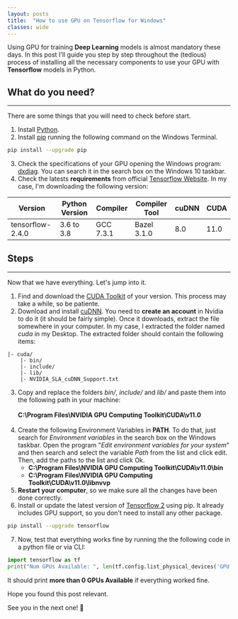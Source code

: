 ```yaml
---
layout: posts
title:  "How to use GPU on Tensorflow for Windows"
classes: wide
---
```


Using GPU for training **Deep Learning** models is almost mandatory these days. In this post I'll guide you step by step throughout the (tedious) process of installing all the necessary components to use your GPU with **Tensorflow** models in Python. 

## What do you need?
_________________
There are some things that you will need to check before start.

1. Install [Python](https://www.python.org/).
2. Install [pip](https://pypi.org/project/pip/) running the following command on the Windows Terminal.
```bash
pip install --upgrade pip
```
3. Check the specifications of your GPU opening the Windows program: [dxdiag](https://en.wikipedia.org/wiki/DxDiag). You can search it in the search box on the Windows 10 taskbar.
4. Check the latests **requirements** from official [Tensorflow Website](https://www.tensorflow.org/install/source#gpu). In my case, I'm downloading the following version:
   
| Version          | Python Version | Compiler  | Compiler Tool | cuDNN | CUDA |
| ---------------- | -------------- | ---------	| ------------- | -----	| ---- |
| tensorflow-2.4.0 | 3.6 to 3.8     | GCC 7.3.1	| Bazel 3.1.0   |	8.0	| 11.0 |

## Steps
_________________
Now that we have everything. Let's jump into it.

1. Find and download the [CUDA Toolkit](https://developer.nvidia.com/cuda-toolkit-archive) of your version. This process may take a while, so be patiente.  
2. Download and install [cuDNN](https://developer.nvidia.com/cudnn). You need to **create an account** in Nvidia to do it (it should be fairly simple). Once it downloads, extract the file somewhere in your computer. In my case, I extracted the folder named *cuda* in my Desktop. The extracted folder should contain the following items:
```
|- cuda/
	|- bin/
	|- include/
	|- lib/
	|- NVIDIA_SLA_cuDNN_Support.txt
```
3. Copy and replace the folders *bin/*, *include/* and *lib/* and paste them into the following path in your machine:<br><br>
**C:\Program Files\NVIDIA GPU Computing Toolkit\CUDA\v11.0**<br><br>
1. Create the following Environment Variables in **PATH**. To do that, just search for *Environment variables* in the search box on the Windows taskbar. Open the program "*Edit environment variables for your system*" and then search and select the variable *Path* from the list and click edit. Then, add the paths to the list and click Ok.
   - **C:\Program Files\NVIDIA GPU Computing Toolkit\CUDA\v11.0\bin**
   - **C:\Program Files\NVIDIA GPU Computing Toolkit\CUDA\v11.0\libnvvp** 
2. **Restart your computer**, so we make sure all the changes have been done correctly.
3. Install or update the latest version of [Tensorflow 2](https://www.tensorflow.org/) using pip. It already includes GPU support, so you don't need to install any other package.
```bash
pip install --upgrade tensorflow
```
7. Now, test that everything works fine by running the the following code in a python file or via CLI:
```py
import tensorflow as tf 
print("Num GPUs Available: ", len(tf.config.list_physical_devices('GPU')))
```
It should print **more than 0 GPUs Available** if everything worked fine. 


Hope you found this post relevant. 

See you in the next one! 🐍